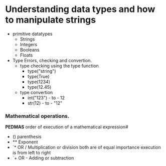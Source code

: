 # Understanding data types and how to manipulate strings
- primitive datatypes
    - Strings
    - Integers
    - Booleans
    - Floats
- Type Errors, checking and convertion.
    - type checking using the type function
        - type("string") <class str>
        - type(True) <class bool>
        - type(1234) <class int>
        - type(12.45) <class float>
    - type convertion
        - int("123") - to - 12
        - str(12) - to - "12"


### Mathematical operations.
**PEDMAS** order of execution of a mathematical expression# 
- () parenthesis
- ** Exponent
- `* OR / Multiplication or division both are of equal importance execution is from left to right
- `+ OR - Adding or subtraction